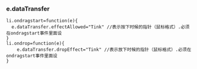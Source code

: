 ### e.dataTransfer 
    li.ondragstart=function(e){
      e.dataTransfer.effectAllowed="Tink" //表示按下时候的指针（鼠标格式）.必须在ondragstart事件里面设
    }
    li.ondrop=function(e){
        e.dataTransfer.dropEffect="Tink" //表示放下时候的指针（鼠标格式）.必须在ondragstart事件里面设
    }
